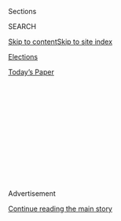 <div id="app">

<div id="standalone-header">

<div class="interactive-masthead NYTAppHideMasthead css-qz70u6 e1suatyy0">

<div class="section css-ui9rw0 e1suatyy2">

<div class="css-eph4ug er09x8g0">

<div class="css-6n7j50">

</div>

<span class="css-1dv1kvn">Sections</span>

<div class="css-10488qs">

<span class="css-1dv1kvn">SEARCH</span>

</div>

[Skip to content](#site-content)[Skip to site
index](#site-index)

</div>

<div id="masthead-section-label" class="css-1wr3we4 eaxe0e00">

[Elections](https://www.nytimes3xbfgragh.onion/news-event/2020-election)

</div>

<div class="css-10698na e1huz5gh0">

</div>

</div>

<div id="masthead-bar-one" class="section hasLinks css-15hmgas e1csuq9d3">

<div class="css-uqyvli e1csuq9d0">

</div>

<div class="css-1uqjmks e1csuq9d1">

</div>

<div class="css-9e9ivx">

[](https://myaccount.nytimes3xbfgragh.onion/auth/login?response_type=cookie&client_id=vi)

</div>

<div class="css-1bvtpon e1csuq9d2">

[Today’s
Paper](https://www.nytimes3xbfgragh.onion/section/todayspaper)

</div>

</div>

</div>

<div class="css-1aor85t" style="opacity:0.000000001;z-index:-1;visibility:hidden">

<div class="css-1hqnpie">

<div class="css-epjblv">

<span class="css-17xtcya">[Elections](/news-event/2020-election)</span><span class="css-x15j1o">|</span><span class="css-fwqvlz">Rhode
Island Primary Election Results: Second Congressional
District</span>

</div>

<div class="css-k008qs">

<div class="css-1iwv8en">

<span class="css-18z7m18"></span>

<div>

</div>

</div>

<span class="css-1n6z4y"></span>

<div class="css-1705lsu">

<div class="css-4xjgmj">

<div class="css-4skfbu" data-role="toolbar" data-aria-label="Social Media Share buttons, Save button, and Comments Panel with current comment count" data-testid="share-tools">

  - 
  - 
  - 
  - 
    
    <div class="css-6n7j50">
    
    </div>

  - 

</div>

</div>

</div>

</div>

</div>

</div>

<div class="css-mij9hh">

</div>

<div id="top-wrapper" class="css-1sy8kpn">

<div id="top-slug" class="css-l9onyx">

Advertisement

</div>

[Continue reading the main
story](#after-top)

<div class="ad top-wrapper" style="text-align:center;height:100%;display:block;min-height:250px">

<div id="top" class="place-ad" data-position="top" data-size-key="top">

</div>

</div>

<div id="after-top">

</div>

</div>

</div>

<div id="site-content" data-role="main">

# Rhode Island Primary Election Results: Second Congressional District

<div class="css-1vegfwe interactive-byline-container">

Updated Sept. 9, 2020, 7:56 AM
ET

</div>

<div id="interactive-standalone-sharetools" class="css-wkcogx">

<div>

<div class="interactive-sharetools css-9z2bwm" data-role="toolbar" data-aria-label="Social Media Share buttons, Save button, and Comments Panel with current comment count" data-testid="share-tools">

  - 
  - 
  - 
  - 
    
    <div class="css-6n7j50">
    
    </div>

</div>

</div>

</div>

<div id="results-rhode-island-house-district-2-primary-election" class="section interactive-standard interactive-content interactive-size-medium css-19hj73j" data-id="">

<div class="css-17ih8de interactive-body">

<div class="e-inner">

<div class="e-nav-logo e-mobile">

</div>

<div class="e-nav-logo e-desktop">

</div>

<div class="e-nav-items">

[<span data-race-id="">New
Hampshire</span>](https://www.nytimes3xbfgragh.onion/interactive/2020/09/08/us/elections/results-new-hampshire-primary-elections.html?action=click&module=ELEX_results&pgtype=Interactive&region=Navigation "New Hampshire")
[<span data-race-id="">Rhode
Island</span>](https://www.nytimes3xbfgragh.onion/interactive/2020/09/08/us/elections/results-rhode-island-primary-elections.html?action=click&module=ELEX_results&pgtype=Interactive&region=Navigation "Rhode Island")

<div>

<span class="e-nav-item e-nav-dropdown-wrap"> <span>State Results</span>
</span>

</div>

</div>

</div>

<div class="e-content e-race-page e-multiple-primaries">

<div class="section e-column e-1-col-only">

<div class="e-header-countdown" data-raceid="RI-D-H-2-2020-09-08" data-start-text="Polls close at 8 p.m. Eastern time." data-waiting-text="Polls have closed." data-time="2020-09-09T00:00:00.000Z">

<div class="e-countdown-text" data-text="Polls close in">

</div>

<div class="e-countdown-display">

<span class="e-countdown-minutes"></span><span class="e-countdown-seconds"></span>

</div>

</div>

# Rhode Island Primary Election Results: Second Congressional District

<div class="e-cmp-header">

</div>

<div class="section e-race-group">

<div class="e-cmp e-component-join e-cmp-results-table e-cmp-fullbleed">

<div class="e-cmp-inner">

<div class="e-cmp-header">

### Democratic Primary

</div>

<div class="e-cmp-content e-cmp-box">

<div class="e-race-results" data-race-id="RI-D-H-2-2020-09-08" data-aria-label="Live Election Results">

<div id="RI-D-H-2-2020-09-08-results-table-container" class="e-table-div e-resultsdiv e-results-row-house e-race-report e-result-winner e-race-open e-has-pct-bar e-update-info-top e-no-winner-card" data-race-id="RI-D-H-2-2020-09-08" data-options="{&quot;show_cand_links&quot;:false,&quot;show_images&quot;:false,&quot;max_candidates&quot;:3,&quot;show_more&quot;:true,&quot;show_precinct_count&quot;:false,&quot;animate_rows&quot;:true,&quot;hide_delegates&quot;:true,&quot;show_update_info_above&quot;:true,&quot;show_pct_bar&quot;:true,&quot;force_hide_link_to_state_page&quot;:true}">

<span class="e-time">Updated Sept. 8, 2020</span>

Candidate

</div>

</div>

</div>

</div>

</div>

</div>

</div>

</div>

</div>

</div>

</div>

</div>

Votes

<span>Pct.</span>

<span class="e-cand-clr e-swatch e-dem-1"></span>
<span class="e-name-wrap">
<span class="e-popup-swatch e-swatch e-dem-1"></span>
<span class="e-sprite e-i-check-sm"></span>
<span class="e-sprite e-i-check"></span> <span class="e-last-name">
Langevin<span class="e-incumbent-label">\*</span> </span>
<span class="e-name-display"> James
Langevin<span class="e-incumbent-label">\*</span> </span>
</span>

<span class="e-votes-display">12,992</span>

<span class="e-percent-display"><span class="e-percent-val">65.6</span><span class="e-percent-sign">%</span></span>

<span class="e-bar e-swatch e-dem-1" style="width: 100%"></span>

<span class="e-cand-clr e-swatch e-dem-2"></span>
<span class="e-name-wrap">
<span class="e-popup-swatch e-swatch e-dem-2"></span>
<span class="e-sprite e-i-check-sm"></span>
<span class="e-sprite e-i-check"></span> <span class="e-last-name">
Conley </span> <span class="e-name-display"> Dylan Conley </span>
</span>

<span class="e-votes-display">6,823</span>

<span class="e-percent-display"><span class="e-percent-val">34.4</span><span class="e-percent-sign">%</span></span>

<span class="e-bar e-swatch e-dem-2" style="width: 52.4390243902439%"></span>

<span class="e-total-votes">19,815
votes</span>

<span class="e-incumbent-note">\* Incumbent</span>

<div class="e-cmp e-component-join e-no-box-pad-b e-cmp-county-table e-cmp-fullbleed e-cmp-no-header">

<div class="e-cmp-inner">

<div class="e-cmp-content e-cmp-box">

<div id="RI-D-H-2-2020-09-08-county" class="e-table-div e-county-table-container" data-race-id="RI-D-H-2-2020-09-08" data-options="{&quot;rows_to_display&quot;:4,&quot;force_show_link_to_state_page&quot;:true}
    ">

Town

</div>

</div>

</div>

</div>

Langevin

Conley

<span>Rpt.</span>

Warwick

<div>

2,543

</div>

<div>

1,541

</div>

100<span class="e-percent-sign">%</span>

Providence

<div>

2,491

</div>

<div>

1,239

</div>

95<span class="e-percent-sign">%</span>

Cranston

<div>

2,468

</div>

<div>

1,045

</div>

97<span class="e-percent-sign">%</span>

South Kingstown

<div>

1,029

</div>

<div>

639

</div>

100<span class="e-percent-sign">%</span>

Johnston

<div>

702

</div>

<div>

548

</div>

100<span class="e-percent-sign">%</span>

North Kingstown

<div>

706

</div>

<div>

308

</div>

100<span class="e-percent-sign">%</span>

West Warwick

<div>

554

</div>

<div>

323

</div>

90<span class="e-percent-sign">%</span>

Coventry

<div>

487

</div>

<div>

250

</div>

100<span class="e-percent-sign">%</span>

Narragansett

<div>

482

</div>

<div>

241

</div>

100<span class="e-percent-sign">%</span>

Westerly

<div>

255

</div>

<div>

93

</div>

100<span class="e-percent-sign">%</span>

East Greenwich

<div>

220

</div>

<div>

117

</div>

100<span class="e-percent-sign">%</span>

Charlestown

<div>

187

</div>

<div>

72

</div>

100<span class="e-percent-sign">%</span>

Burrillville

<div>

157

</div>

<div>

81

</div>

100<span class="e-percent-sign">%</span>

Hopkinton

<div>

137

</div>

<div>

68

</div>

100<span class="e-percent-sign">%</span>

Scituate

<div>

130

</div>

<div>

60

</div>

100<span class="e-percent-sign">%</span>

Richmond

<div>

100

</div>

<div>

53

</div>

100<span class="e-percent-sign">%</span>

Glocester

<div>

81

</div>

<div>

50

</div>

100<span class="e-percent-sign">%</span>

New Shoreham

<div>

97

</div>

<div>

9

</div>

100<span class="e-percent-sign">%</span>

West Greenwich

<div>

70

</div>

<div>

28

</div>

100<span class="e-percent-sign">%</span>

Exeter

<div>

51

</div>

<div>

33

</div>

100<span class="e-percent-sign">%</span>

Foster

<div>

45

</div>

<div>

25

</div>

100<span class="e-percent-sign">%</span>

<span class="e-show">View all</span>
<span class="e-hide">Collapse</span>

<div class="e-cmp-link">

[See results for all primary races in Rhode
Island](https://www.nytimes3xbfgragh.onion/interactive/2020/09/08/us/elections/results-rhode-island-primary-elections.html)

</div>

<div class="section e-race-group">

<div class="e-cmp e-component-join e-cmp-results-table e-cmp-fullbleed">

<div class="e-cmp-inner">

<div class="e-cmp-header">

### Republican Primary

</div>

<div class="e-cmp-content e-cmp-box">

<div class="e-race-results" data-race-id="RI-R-H-2-2020-09-08" data-aria-label="Live Election Results">

<div id="RI-R-H-2-2020-09-08-results-table-container" class="e-table-div e-resultsdiv e-results-row-house e-race-report e-result-winner e-race-open e-has-pct-bar e-update-info-top e-no-winner-card" data-race-id="RI-R-H-2-2020-09-08" data-options="{&quot;show_cand_links&quot;:false,&quot;show_images&quot;:false,&quot;max_candidates&quot;:3,&quot;show_more&quot;:true,&quot;show_precinct_count&quot;:false,&quot;animate_rows&quot;:true,&quot;hide_delegates&quot;:true,&quot;show_update_info_above&quot;:true,&quot;show_pct_bar&quot;:true,&quot;force_hide_link_to_state_page&quot;:true}">

<span class="e-time">Updated Sept. 8, 2020</span>

Candidate

</div>

</div>

</div>

</div>

</div>

</div>

Votes

<span>Pct.</span>

<span class="e-cand-clr e-swatch e-rep-1"></span>
<span class="e-name-wrap">
<span class="e-popup-swatch e-swatch e-rep-1"></span>
<span class="e-sprite e-i-check-sm"></span>
<span class="e-sprite e-i-check"></span> <span class="e-last-name">
Lancia </span> <span class="e-name-display"> Robert Lancia </span>
</span>

<span class="e-votes-display">5,760</span>

<span class="e-percent-display"><span class="e-percent-val">73.3</span><span class="e-percent-sign">%</span></span>

<span class="e-bar e-swatch e-rep-1" style="width: 100%"></span>

<span class="e-cand-clr e-swatch e-rep-2"></span>
<span class="e-name-wrap">
<span class="e-popup-swatch e-swatch e-rep-2"></span>
<span class="e-sprite e-i-check-sm"></span>
<span class="e-sprite e-i-check"></span> <span class="e-last-name">
Robbio </span> <span class="e-name-display"> Donald Robbio </span>
</span>

<span class="e-votes-display">2,093</span>

<span class="e-percent-display"><span class="e-percent-val">26.7</span><span class="e-percent-sign">%</span></span>

<span class="e-bar e-swatch e-rep-2" style="width: 36.4256480218281%"></span>

<span class="e-total-votes">7,853
votes</span>

<div class="e-cmp e-component-join e-no-box-pad-b e-cmp-county-table e-cmp-fullbleed e-cmp-no-header">

<div class="e-cmp-inner">

<div class="e-cmp-content e-cmp-box">

<div id="RI-R-H-2-2020-09-08-county" class="e-table-div e-county-table-container" data-race-id="RI-R-H-2-2020-09-08" data-options="{&quot;rows_to_display&quot;:4,&quot;force_hide_link_to_state_page&quot;:true}
    ">

Town

</div>

</div>

</div>

</div>

Lancia

Robbio

<span>Rpt.</span>

Cranston

<div>

2,564

</div>

<div>

742

</div>

97<span class="e-percent-sign">%</span>

Warwick

<div>

701

</div>

<div>

293

</div>

100<span class="e-percent-sign">%</span>

Coventry

<div>

349

</div>

<div>

160

</div>

100<span class="e-percent-sign">%</span>

North Kingstown

<div>

214

</div>

<div>

98

</div>

100<span class="e-percent-sign">%</span>

Johnston

<div>

208

</div>

<div>

92

</div>

100<span class="e-percent-sign">%</span>

West Warwick

<div>

176

</div>

<div>

122

</div>

90<span class="e-percent-sign">%</span>

South Kingstown

<div>

176

</div>

<div>

73

</div>

100<span class="e-percent-sign">%</span>

Burrillville

<div>

141

</div>

<div>

87

</div>

100<span class="e-percent-sign">%</span>

Narragansett

<div>

152

</div>

<div>

68

</div>

100<span class="e-percent-sign">%</span>

Scituate

<div>

148

</div>

<div>

53

</div>

100<span class="e-percent-sign">%</span>

Providence

<div>

117

</div>

<div>

72

</div>

95<span class="e-percent-sign">%</span>

Charlestown

<div>

109

</div>

<div>

35

</div>

100<span class="e-percent-sign">%</span>

Glocester

<div>

107

</div>

<div>

36

</div>

100<span class="e-percent-sign">%</span>

Westerly

<div>

96

</div>

<div>

41

</div>

100<span class="e-percent-sign">%</span>

Hopkinton

<div>

106

</div>

<div>

27

</div>

100<span class="e-percent-sign">%</span>

East Greenwich

<div>

98

</div>

<div>

31

</div>

100<span class="e-percent-sign">%</span>

Richmond

<div>

101

</div>

<div>

16

</div>

100<span class="e-percent-sign">%</span>

West Greenwich

<div>

66

</div>

<div>

20

</div>

100<span class="e-percent-sign">%</span>

Foster

<div>

65

</div>

<div>

12

</div>

100<span class="e-percent-sign">%</span>

Exeter

<div>

54

</div>

<div>

12

</div>

100<span class="e-percent-sign">%</span>

New Shoreham

<div>

12

</div>

<div>

3

</div>

100<span class="e-percent-sign">%</span>

<span class="e-show">View all</span>
<span class="e-hide">Collapse</span>

<div class="e-cmp e-cmp-related-coverage">

<div class="e-cmp-inner">

<div class="e-cmp-header">

## What to read while you’re waiting for results:

</div>

<div class="e-cmp-content e-cmp-box">

<div id="e-related-coverage">

<div class="e-related-article">

[](https://www.nytimes3xbfgragh.onion/2020/09/08/us/politics/nh-primary.html?action=click&module=ELEX_results&pgtype=Interactive&region=RelatedCoverage)

<div class="e-article-promo">

![New Hampshire Primary Elections Test the Influence of Trump and
Sanders](https://static01.graylady3jvrrxbe.onion/images/2020/09/08/us/politics/08nh-primary2/08nh-primary2-threeByTwoSmallAt2X.jpg)

</div>

<div class="e-article-hed">

New Hampshire Primary Elections Test the Influence of Trump and Sanders

</div>

<div class="e-article-date">

Sept. 8,
2020

</div>

</div>

<div class="e-related-article">

[](https://www.nytimes3xbfgragh.onion/2020/09/08/us/politics/trump-republicans-fear-strategy.html?action=click&module=ELEX_results&pgtype=Interactive&region=RelatedCoverage)

<div class="e-article-promo">

![Republicans Revive 2018 Strategy, Hoping for Better Result: Scare
Voters](https://static01.graylady3jvrrxbe.onion/images/2020/09/04/us/politics/04fear1/04fear1-threeByTwoSmallAt2X.jpg)

</div>

<div class="e-article-hed">

Republicans Revive 2018 Strategy, Hoping for Better Result: Scare Voters

</div>

<div class="e-article-date">

Sept. 8,
2020

</div>

</div>

<div class="e-related-article">

[](https://www.nytimes3xbfgragh.onion/2020/09/07/us/politics/trump-election-campaign-fundraising.html?action=click&module=ELEX_results&pgtype=Interactive&region=RelatedCoverage)

<div class="e-article-promo">

![How Trump’s Billion-Dollar Campaign Lost Its Cash
Advantage](https://static01.graylady3jvrrxbe.onion/images/2020/09/04/us/politics/00trump-spending00/merlin_176546619_b3fcc086-e036-4cda-98de-7ef93a88e0e6-threeByTwoSmallAt2X.jpg)

</div>

<div class="e-article-hed">

How Trump’s Billion-Dollar Campaign Lost Its Cash Advantage

</div>

<div class="e-article-date">

Sept. 7,
2020

</div>

</div>

</div>

</div>

</div>

</div>

<div class="e-cmp e-cmp-past-results-footer e-cmp-no-header">

<div class="e-cmp-inner">

<div class="e-cmp-content e-cmp-box">

<div class="e-p-r-footer">

<div class="e-r e-r-1">

### Full Election Results

<div class="e-footer-l">

[2020](https://www.nytimes3xbfgragh.onion/interactive/2020/us/elections/delegate-count-primary-results.html?action=click&module=ELEX_results&pgtype=Interactive&region=PastResultsFooter)
[2018](https://www.nytimes3xbfgragh.onion/interactive/2018/us/elections/calendar-primary-results.html?action=click&module=ELEX_results&pgtype=Interactive&region=PastResultsFooter)
[2016](https://www.nytimes3xbfgragh.onion/elections/2016/results/president?action=click&module=ELEX_results&pgtype=Interactive&region=PastResultsFooter)
[2014](https://www.nytimes3xbfgragh.onion/elections/2014/results/senate?action=click&module=ELEX_results&pgtype=Interactive&region=PastResultsFooter)
[2012](https://www.nytimes3xbfgragh.onion/elections/2012/results/president.html?action=click&module=ELEX_results&pgtype=Interactive&region=PastResultsFooter)
[2010](https://www.nytimes3xbfgragh.onion/elections/2010/results/senate.html?action=click&module=ELEX_results&pgtype=Interactive&region=PastResultsFooter)
[2008](https://www.nytimes3xbfgragh.onion/elections/2008/results/president/map.html?action=click&module=ELEX_results&pgtype=Interactive&region=PastResultsFooter)

</div>

</div>

<div class="e-r">

### Rhode Island Results

<div class="e-footer-l">

[2020](https://www.nytimes3xbfgragh.onion/interactive/2020/09/08/us/elections/results-rhode-island-primary-elections.html?action=click&module=ELEX_results&pgtype=Interactive&region=PastResultsFooter)
[2018](https://www.nytimes3xbfgragh.onion/interactive/2018/11/06/us/elections/results-rhode-island-elections.html?action=click&module=ELEX_results&pgtype=Interactive&region=PastResultsFooter)
[2016](https://www.nytimes3xbfgragh.onion/elections/2016/results/rhode-island?action=click&module=ELEX_results&pgtype=Interactive&region=PastResultsFooter)
[2014](https://www.nytimes3xbfgragh.onion/elections/2014/rhode-island-elections?action=click&module=ELEX_results&pgtype=Interactive&region=PastResultsFooter)
[2012](https://www.nytimes3xbfgragh.onion/elections/2012/results/states/rhode-island.html?action=click&module=ELEX_results&pgtype=Interactive&region=PastResultsFooter)
[2010](https://www.nytimes3xbfgragh.onion/elections/2010/results/rhode-island.html?action=click&module=ELEX_results&pgtype=Interactive&region=PastResultsFooter)
[2008](https://www.nytimes3xbfgragh.onion/elections/2008/results/states/rhode-island.html?action=click&module=ELEX_results&pgtype=Interactive&region=PastResultsFooter)

</div>

</div>

</div>

</div>

</div>

</div>

<div id="interactive-footer-container" class="css-ovgi28 interactive-footer-container">

Source: Election results and race calls from The Associated Press

By Sarah Almukhtar, Michael Andre, Aliza Aufrichtig, Matthew Bloch,
Larry Buchanan, Andrew Chavez, Nate Cohn, Annie Daniel, Andrew Fischer,
Will Houp, Jonathan Huang, Josh Katz, Aaron Krolik, K.K. Rebecca Lai,
Jasmine C. Lee, Rebecca Lieberman, Denise Lu, Jaymin Patel, Charlie
Smart, Ben Smithgall, Rumsey Taylor, Isaac White and Josh
Williams

<div id="interactive-addendum-list" class="css-1yiqkdd interactive-addendum-list">

</div>

</div>

<div id="standalone-footer">

<div>

<div>

<div id="interactive-footer-wrapper">

<div class="css-i29ckm">

<div class="interactive-sharetools css-9z2bwm" data-role="toolbar" data-aria-label="Social Media Share buttons, Save button, and Comments Panel with current comment count" data-testid="share-tools">

  - 
  - 
  - 
  - 
    
    <div class="css-6n7j50">
    
    </div>

</div>

</div>

<div>

</div>

<div id="bottom-wrapper" class="css-1ede5it">

<div id="bottom-slug" class="css-l9onyx">

Advertisement

</div>

[Continue reading the main
story](#after-bottom)

<div id="bottom" class="ad bottom-wrapper" style="text-align:center;height:100%;display:block;min-height:90px">

</div>

<div id="after-bottom">

</div>

</div>

## Site Index

<div>

</div>

## Site Information Navigation

  - [© <span>2020</span> <span>The New York Times
    Company</span>](https://help.nytimes3xbfgragh.onion/hc/en-us/articles/115014792127-Copyright-notice)

<!-- end list -->

  - [NYTCo](https://www.nytco.com/)
  - [Contact
    Us](https://help.nytimes3xbfgragh.onion/hc/en-us/articles/115015385887-Contact-Us)
  - [Work with us](https://www.nytco.com/careers/)
  - [Advertise](https://nytmediakit.com/)
  - [T Brand Studio](http://www.tbrandstudio.com/)
  - [Your Ad
    Choices](https://www.nytimes3xbfgragh.onion/privacy/cookie-policy#how-do-i-manage-trackers)
  - [Privacy](https://www.nytimes3xbfgragh.onion/privacy)
  - [Terms of
    Service](https://help.nytimes3xbfgragh.onion/hc/en-us/articles/115014893428-Terms-of-service)
  - [Terms of
    Sale](https://help.nytimes3xbfgragh.onion/hc/en-us/articles/115014893968-Terms-of-sale)
  - [Site
    Map](https://spiderbites.nytimes3xbfgragh.onion)
  - [Help](https://help.nytimes3xbfgragh.onion/hc/en-us)
  - [Subscriptions](https://www.nytimes3xbfgragh.onion/subscription?campaignId=37WXW)

</div>

</div>

</div>

</div>
